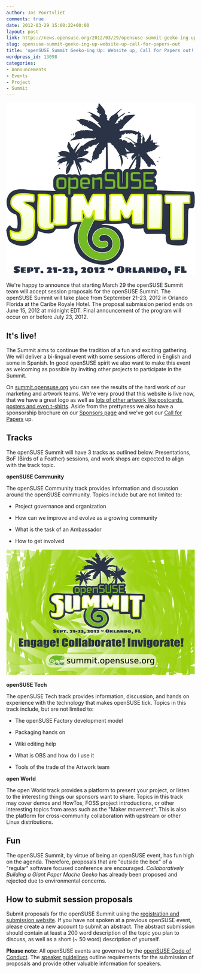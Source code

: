 ```yaml
---
author: Jos Poortvliet
comments: true
date: 2012-03-29 15:00:22+00:00
layout: post
link: https://news.opensuse.org/2012/03/29/opensuse-summit-geeko-ing-up-website-up-call-for-papers-out/
slug: opensuse-summit-geeko-ing-up-website-up-call-for-papers-out
title: 'openSUSE Summit Geeko-ing Up: Website up, Call for Papers out!'
wordpress_id: 13098
categories:
- Announcements
- Events
- Project
- Summit
---
```


[![](/wp-content/uploads/2012/03/logo.jpg)](//news.opensuse.org/2012/03/29/opensuse-summit-geeko-ing-up-website-up-call-for-papers-out/logo/)


We're happy to announce that starting March 29 the openSUSE Summit team will accept session proposals for the openSUSE Summit. The openSUSE Summit will take place from September 21-23, 2012 in Orlando Florida at the Caribe Royale Hotel. The proposal submission period ends on June 15, 2012 at midnight EDT. Final announcement of the program will occur on or before July 23, 2012.

<!-- more -->



## It's live!




The Summit aims to continue the tradition of a fun and exciting gathering.  We will deliver a bi-lingual event with some sessions offered in English and some in Spanish. In good openSUSE spirit we also want to make this event as welcoming as possible by inviting other projects to participate in the Summit.





On [summit.opensuse.org](//summit.opensuse.org) you can see the results of the hard work of our marketing and artwork teams. We're very proud that this website is live now, that we have a great logo as well as [lots of other artwork like postcards, posters and even t-shirts](//summit.opensuse.org/Media-Press). Aside from the prettyness we also have a sponsorship brochure on our [Sponsors page](//summit.opensuse.org/Sponsors) and we've got our [Call for Papers](//summit.opensuse.org/Call-for-papers/) up.



## Tracks




The openSUSE Summit will have 3 tracks as outlined below. Presentations, BoF (Birds of a Feather) sessions, and work shops are expected to align with the track topic.





**openSUSE Community**  

The openSUSE Community track provides information and discussion around the openSUSE community. Topics include but are not limited to:



  
  * Project governance and organization

  
  * How can we improve and evolve as a growing community

  
  * What is the task of an Ambassador

  
  * How to get involved




[![postcard](/wp-content/uploads/2012/03/postcard.jpg)](//news.opensuse.org/2012/03/29/opensuse-summit-geeko-ing-up-website-up-call-for-papers-out/postcard/)


**openSUSE Tech**  

The openSUSE Tech track provides information, discussion, and hands on experience with the technology that makes openSUSE tick. Topics in this track include, but are not limited to:



 
  * The openSUSE Factory development model

 
  * Packaging hands on

 
  * Wiki editing help

 
  * What is OBS and how do I use it

 
  * Tools of the trade of the Artwork team






**open World**  

The open World track provides a platform to present your project, or listen to the interesting things our sponsors want to share. Topics in this track may cover demos and HowTos, FOSS project introductions, or other interesting topics from areas such as the "Maker movement". This is also the platform for cross-community collaboration with upstream or other Linux distributions.





## Fun




The openSUSE Summit, by virtue of being an openSUSE event, has fun high on the agenda. Therefore, proposals that are "outside the box" of a "regular" software focused conference are encouraged. _Collaboratively Building a Giant Paper Mache Geeko_ has already been proposed and rejected due to environmental concerns.




## How to submit session proposals




Submit proposals for the openSUSE Summit using the [registration and submission website](//conference.opensuse.org/indico//conferenceDisplay.py?ovw=True&confId=3). If you have not spoken at a previous openSUSE event, please create a new account to submit an abstract. The abstract submission should contain at least a 200 word description of the topic you plan to discuss, as well as a short (~ 50 word) description of yourself.





**Please note:** All openSUSE events are governed by the [openSUSE Code of Conduct](//en.opensuse.org/openSUSE:Conference_code_of_conduct). The [speaker guidelines](//en.opensuse.org/openSUSE:Conference_speaker_guidelines) outline requirements for the submission of proposals and provide other valuable information for speakers.
